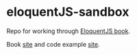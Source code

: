 # eloquentJS-sandbox
Repo for working through [EloquentJS book](https://www.amazon.com/Eloquent-JavaScript-3rd-Introduction-Programming/dp/1593279507/ref=dp_ob_image_bk).

Book [site](https://eloquentjavascript.net/) and code example [site](https://eloquentjavascript.net/code/).
